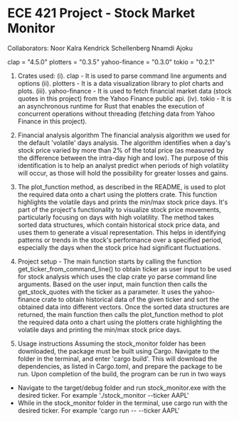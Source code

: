 # ECE 421 Project - Stock Market Monitor

Collaborators:
Noor Kalra
Kendrick Schellenberg
Nnamdi Ajoku


clap = "4.5.0"
plotters = "0.3.5"
yahoo-finance = "0.3.0"
tokio = "0.2.1"

1. Crates used:
   (i). clap - It is used to parse command line arguments and options
   (ii). plotters - It is a data visualization library to plot charts and plots.
   (iii). yahoo-finance - It is used to fetch financial market data (stock quotes in this project) from the Yahoo Finance public api.
   (iv). tokio - It is an asynchronous runtime for Rust that enables the execution of concurrent operations without threading (fetching data from Yahoo Finance in this project).

2. Financial analysis algorithm
The financial analysis algorithm we used for the default 'volatile' days analysis. The algorithm identifies when a day's stock price varied by more than 2% of the total price (as measured by the difference between the intra-day high and low). The purpose of this identification is to help an analyst predict when periods of high volatility will occur, as those will hold the possibility for greater losses and gains.

3. The plot_function method, as described in the README, is used to plot the required data onto a chart using the plotters crate. This function highlights the volatile days and prints the min/max stock price days. It's part of the project's functionality to visualize stock price movements, particularly focusing on days with high volatility. The method takes sorted data structures, which contain historical stock price data, and uses them to generate a visual representation. This helps in identifying patterns or trends in the stock's performance over a specified period, especially the days when the stock price had significant fluctuations.

4. Project setup - The main function starts by calling the function get_ticker_from_command_line() to obtain ticker as user input to be used for stock analysis which uses the clap crate yo parse command line arguments.
Based on the user input, main function then calls the get_stock_quotes with the ticker as a parameter. It uses the yahoo-finance crate to obtain historical data of the given ticker and sort the obtained data into different vectors.
Once the sorted data structures are returned, the main function then calls the plot_function method to plot the required data onto a chart using the plotters crate highlighting the volatile days and printing the min/max stock price days.  

5. Usage instructions
Assuming the stock_monitor folder has been downloaded, the package must be built using Cargo. Navigate to the folder in the terminal, and enter 'cargo build'. This will download the dependencies, as listed in Cargo.toml, and prepare the package to be run. Upon completion of the build, the program can be run in two ways
- Navigate to the target/debug folder and run stock_monitor.exe with the desired ticker. For example './stock_monitor --ticker AAPL'
- While in the stock_monitor folder in the terminal, use cargo run with the desired ticker. For example 'cargo run -- --ticker AAPL'
